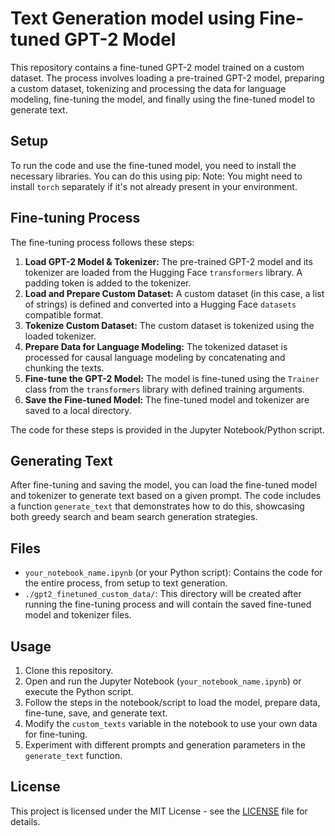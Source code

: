 # Text Generation model using Fine-tuned GPT-2 Model

This repository contains a fine-tuned GPT-2 model trained on a custom dataset. The process involves loading a pre-trained GPT-2 model, preparing a custom dataset, tokenizing and processing the data for language modeling, fine-tuning the model, and finally using the fine-tuned model to generate text.

## Setup

To run the code and use the fine-tuned model, you need to install the necessary libraries. You can do this using pip:
Note: You might need to install `torch` separately if it's not already present in your environment.

## Fine-tuning Process

The fine-tuning process follows these steps:

1.  **Load GPT-2 Model & Tokenizer:** The pre-trained GPT-2 model and its tokenizer are loaded from the Hugging Face `transformers` library. A padding token is added to the tokenizer.
2.  **Load and Prepare Custom Dataset:** A custom dataset (in this case, a list of strings) is defined and converted into a Hugging Face `datasets` compatible format.
3.  **Tokenize Custom Dataset:** The custom dataset is tokenized using the loaded tokenizer.
4.  **Prepare Data for Language Modeling:** The tokenized dataset is processed for causal language modeling by concatenating and chunking the texts.
5.  **Fine-tune the GPT-2 Model:** The model is fine-tuned using the `Trainer` class from the `transformers` library with defined training arguments.
6.  **Save the Fine-tuned Model:** The fine-tuned model and tokenizer are saved to a local directory.

The code for these steps is provided in the Jupyter Notebook/Python script.

## Generating Text

After fine-tuning and saving the model, you can load the fine-tuned model and tokenizer to generate text based on a given prompt. The code includes a function `generate_text` that demonstrates how to do this, showcasing both greedy search and beam search generation strategies.

## Files

*   `your_notebook_name.ipynb` (or your Python script): Contains the code for the entire process, from setup to text generation.
*   `./gpt2_finetuned_custom_data/`: This directory will be created after running the fine-tuning process and will contain the saved fine-tuned model and tokenizer files.

## Usage

1.  Clone this repository.
2.  Open and run the Jupyter Notebook (`your_notebook_name.ipynb`) or execute the Python script.
3.  Follow the steps in the notebook/script to load the model, prepare data, fine-tune, save, and generate text.
4.  Modify the `custom_texts` variable in the notebook to use your own data for fine-tuning.
5.  Experiment with different prompts and generation parameters in the `generate_text` function.

## License

This project is licensed under the MIT License - see the [LICENSE](LICENSE) file for details.
